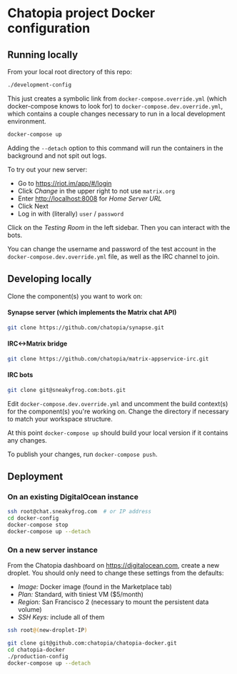 # Chatopia project Docker configuration

## Running locally
From your local root directory of this repo:

```bash
./development-config
```

This just creates a symbolic link from `docker-compose.override.yml` (which docker-compose knows to look for) to `docker-compose.dev.override.yml`, which contains a couple changes necessary to run in a local development environment. 

```bash
docker-compose up
```

Adding the `--detach` option to this command will run the containers in the background and not spit out logs.

To try out your new server:

* Go to <https://riot.im/app/#/login>
* Click _Change_ in the upper right to not use `matrix.org`
* Enter <http://localhost:8008> for _Home Server URL_
* Click Next
* Log in with (literally) `user` / `password`

Click on the _Testing Room_ in the left sidebar. Then you can interact with the bots.

You can change the username and password of the test account in the `docker-compose.dev.override.yml` file, as well as the IRC channel to join.

## Developing locally
Clone the component(s) you want to work on:
#### Synapse server (which implements the Matrix chat API)
```bash
git clone https://github.com/chatopia/synapse.git
```
#### IRC<->Matrix bridge
```bash
git clone https://github.com/chatopia/matrix-appservice-irc.git
```
#### IRC bots
```bash
git clone git@sneakyfrog.com:bots.git
```

Edit `docker-compose.dev.override.yml` and uncomment the build context(s) for the component(s) you're working on. Change the directory if necessary to match your workspace structure.

At this point `docker-compose up` should build your local version if it contains any changes.

To publish your changes, run `docker-compose push`.

## Deployment
### On an existing DigitalOcean instance
```bash
ssh root@chat.sneakyfrog.com  # or IP address
cd docker-config
docker-compose stop
docker-compose up --detach
```

### On a new server instance
From the Chatopia dashboard on <https://digitalocean.com>, create a new droplet. You should only need to change these settings from the defaults:

* _Image:_ Docker image (found in the Marketplace tab)
* _Plan:_ Standard, with tiniest VM ($5/month)
* _Region:_ San Francisco 2 (necessary to mount the persistent data volume)
* _SSH Keys:_ include all of them

```bash
ssh root@(new-droplet-IP)
```

```bash
git clone git@github.com:chatopia/chatopia-docker.git
cd chatopia-docker
./production-config
docker-compose up --detach
```
